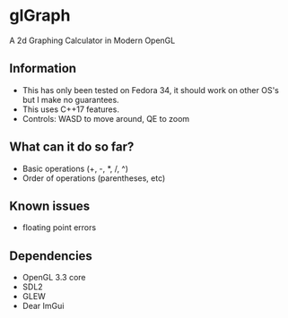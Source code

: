 # glGraph

A 2d Graphing Calculator in Modern OpenGL

## Information

- This has only been tested on Fedora 34, it should work on other OS's but I make no guarantees.  
- This uses C++17 features.
- Controls: WASD to move around, QE to zoom

## What can it do so far?

- Basic operations (+, -, *, /, ^)
- Order of operations (parentheses, etc)

## Known issues

- floating point errors

## Dependencies  

- OpenGL 3.3 core
- SDL2
- GLEW
- Dear ImGui  
